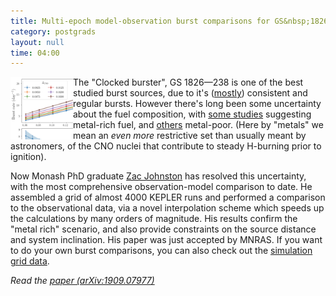 ```yaml
---
title: Multi-epoch model-observation burst comparisons for GS&nbsp;1826&mdash;238
category: postgrads
layout: null
time: 04:00
---
```

<!-- converted from blosxom format post by dkg 22.1.2022 -->
<img src="images/johnston20.png" width="100" align="left">
The "Clocked burster", GS&nbsp;1826&mdash;238 is one of the best studied burst
sources, due to it's (<a href="http://adsabs.harvard.edu/abs/2016ApJ...818..135C">mostly</a>) consistent and regular bursts. However there's long been some
uncertainty about the fuel composition, with 
<a href="http://adsabs.harvard.edu/abs/2007ApJ...671L.141H">some studies</a>
suggesting metal-rich fuel, and 
<a href="https://ui.adsabs.harvard.edu/abs/2004ApJ...601..466G">others</a> metal-poor.
(Here by "metals" we mean an <em>even more</em> restrictive set than usually meant by
astronomers, of the CNO nuclei that contribute to steady H-burning prior to ignition).</p>
<p>Now Monash PhD graduate 
<a href="https://astro.natsci.msu.edu/people/zac-johnston">Zac Johnston</a>
has resolved this uncertainty, with the most comprehensive observation-model
comparison to date. He assembled a grid of almost 4000 KEPLER runs and 
performed a comparison to the observational data, via a novel interpolation
scheme which speeds up the calculations by many orders of magnitude.
His results confirm the "metal rich" scenario, and also provide constraints on the source distance and system inclination. His paper was just accepted by MNRAS.
If you want to do your own burst comparisons, you can also check out
the 
<a href="https://data.mendeley.com/datasets/nmb24z6jrp/1">simulation grid data</a>.</p>
<p><em>Read the 
<a href="http://arxiv.org/abs/1909.07977">paper (arXiv:1909.07977)</a></em></p>
